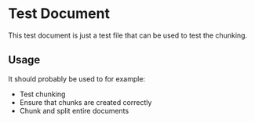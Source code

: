 ﻿# Test Document

This test document is just a test file that can be used to test the chunking.

## Usage

It should probably be used to for example:

- Test chunking
- Ensure that chunks are created correctly
- Chunk and split entire documents